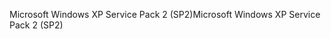<span data-ttu-id="9fb63-101">Microsoft Windows XP Service Pack 2 (SP2)</span><span class="sxs-lookup"><span data-stu-id="9fb63-101">Microsoft Windows XP Service Pack 2 (SP2)</span></span>